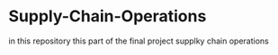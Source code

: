 # Supply-Chain-Operations

in this repository this part of the final project supplky chain operations
